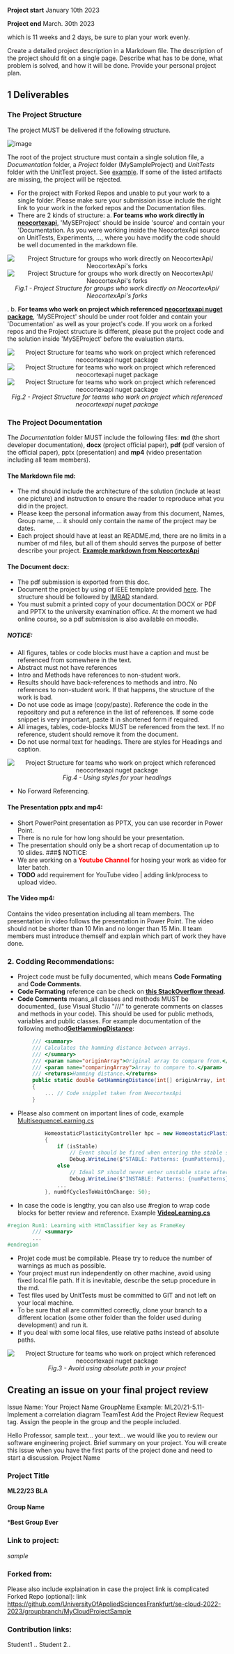 
**Project start** January 10th 2023

**Project end** March. 30th 2023

which is 11 weeks and 2 days, be sure to plan your work evenly.

Create a detailed project description in a Markdown file.
The description of the project should fit on a single page.
Describe what has to be done, what problem is solved, and how it will be done.
Provide your personal project plan.

## 1 Deliverables 

### The Project Structure
The project MUST be delivered if the following structure.

![image](https://user-images.githubusercontent.com/1756871/104189792-7644c280-541b-11eb-8ba2-468c9b301f65.png)

The root of the project structure must contain a single solution file, a *Documentation* folder, a *Project* folder (MySampleProject) and *UnitTests* folder with the UnitTest project.
See [example](https://github.com/UniversityOfAppliedSciencesFrankfurt/se-cloud-2022-2023/tree/master/Source/MySEProjectSample).
If some of the listed artifacts are missing, the project will be rejected.

- For the project with Forked Repos and unable to put your work to a single folder. Please make sure your submission issue include the right link to your work in the forked repos and the Documentation files.
- There are 2 kinds of structure:
a. **For teams who work directly in [neocortexapi](https://github.com/ddobric/neocortexapi)**, 'MySEProject' should be inside 'source' and contain your 'Documentation. As you were working inside the NeocortexApi source on UnitTests, Experiments, ..., where you have modify the code should be well documented in the markdown file.
<center>
<img
src="Assets/directOnNeocortexapi.png"
alt="Project Structure for groups who work directly on NeocortexApi/ NeocortexApi's forks"
>
<img
src="Assets/directOnNeocortexapi1.png"
alt="Project Structure for groups who work directly on NeocortexApi/ NeocortexApi's forks"
>
<figcaption><i>Fig.1 - Project Structure for groups who work directly on NeocortexApi/ NeocortexApi's forks</i></figcaption>
</center>

.
b. **For teams who work on project which referenced [neocortexapi nuget package](https://www.nuget.org/packages/NeoCortexApi/)**, 'MySEProject' should be under root folder and contain your 'Documentation' as well as your project's code.
If you work on a forked repos and the Project structure is different, please put the project code and the solution inside 'MySEProject' before the evaluation starts.
<center>
<img
src="Assets/nugetReferencedProject.png"
alt="Project Structure for teams who work on project which referenced neocortexapi nuget package"
>
<img
src="Assets/nugetReferencedProject1.png"
alt="Project Structure for teams who work on project which referenced neocortexapi nuget package"
>
<img
src="Assets/nugetReferencedProject2.png"
alt="Project Structure for teams who work on project which referenced neocortexapi nuget package"
>
<figcaption><i>Fig.2 - Project Structure for teams who work on project which referenced neocortexapi nuget package</i></figcaption>
</center>


### The Project Documentation
The *Documentation* folder MUST include the following files: **md** (the short developer documentation), **docx** (project official paper), **pdf** (pdf version of the official paper), pptx (presentation) and **mp4** (video presentation including all team members).
 
#### The Markdown file md:
- The md should include the architecture of the solution (include at least one picture) and instruction to ensure the reader to reproduce what you did in the project.
- Please keep the personal information away from this document, Names, Group name, ... it should only contain the name of the project may be dates.
- Each project should have at least an README.md, there are no limits in a number of md files, but all of them should serves the purpose of better describe your project. [**Example markdown from NeocortexApi**](https://github.com/ddobric/neocortexapi#readme)
#### The Document docx:
- The pdf submission is exported from this doc.
- Document the project by using of IEEE template provided [here](https://github.com/UniversityOfAppliedSciencesFrankfurt/se-cloud-2022-2023/blob/master/Generallnformation/Report%20Template%20A4%20Masters%20course%20IT.docx).
The structure should be followed by [IMRAD](https://en.wikipedia.org/wiki/IMRAD) standard.
- You must submit a printed copy of your documentation DOCX or PDF and PPTX to the university examination office. At the moment we had online course, so a pdf submission is also available on moodle.
##### NOTICE:
- All figures, tables or code blocks must have a caption and must be referenced from somewhere in the text.
- Abstract must not have references
- Intro and Methods have references to non-student work.
- Results should have back-references to methods and intro. No references to non-student work. If that happens, the structure of the work is bad.
- Do not use code as image (copy/paste). Reference the code in the repository and put a reference in the list of references. If some code snippet is very important, paste it in shortened form if required.
- All images, tables, code-blocks MUST be referenced from the text. If no reference, student should remove it from the document.
- Do not use normal text for headings. There are styles for Headings and caption.
<center>
<img
src="Assets/Headings.png"
alt="Project Structure for teams who work on project which referenced neocortexapi nuget package"
>
<figcaption><i>Fig.4 - Using styles for your headings</i></figcaption>
</center>

- No Forward Referencing.
#### The Presentation pptx and mp4:
- Short PowerPoint presentation as PPTX, you can use recorder in Power Point.
- There is no rule for how long should be your presentation.
- The presentation should only be a short recap of documentation up to 10 slides.
###$ NOTICE:
- We are working on a **<span style="color:red">Youtube Channel</span>**
for hosing your work as video for later batch.
- **TODO** add requirement for YouTube video | adding link/process to upload video.
 
 #### The Video mp4:
 Contains the video presentation including all team members. The presentation in video follows the presentation in Power Point.
 The video should not be shorter than 10 Min and no longer than 15 Min. ll team members must introduce themself and explain which part of work they have done.
 
 
 
### 2. Codding Recommendations:
- Project code must be fully documented, which means **Code Formating** and **Code Comments**.
- **Code Formating** reference can be check on **[this StackOverflow thread](https://stackoverflow.com/questions/29973357/how-do-you-format-code-in-visual-studio-code-vscode)**.
- **Code Comments** means_all classes and methods MUST be documented_ (use Visual Studio "///" to generate comments on classes and methods in your code). This should be used for public methods, variables and public classes.
For example documentation of the following method[**GetHammingDistance**](https://github.com/ddobric/neocortexapi/blob/0348ffb99739ddf8c8c3a875f8162a18073938ca/source/NeoCortexApi/Utility/MathHelpers.cs#L11-L16):
~~~csharp
        /// <summary>
        /// Calculates the hamming distance between arrays.
        /// </summary>
        /// <param name="originArray">Original array to compare from.</param>
        /// <param name="comparingArray">Array to compare to.</param>
        /// <returns>Hamming distance.</returns>
        public static double GetHammingDistance(int[] originArray, int[] comparingArray, bool countNoneZerosOnly = false)
        {
            ... // Code snipplet taken from NeocortexApi
        }
~~~

- Please also comment on important lines of code, example [MultisequenceLearning.cs](https://github.com/ddobric/neocortexapi/blob/0348ffb99739ddf8c8c3a875f8162a18073938ca/source/Samples/NeoCortexApiSample/MultisequenceLearning.cs#L99-L113)
~~~csharp
            HomeostaticPlasticityController hpc = new HomeostaticPlasticityController(mem, numUniqueInputs * 150, (isStable, numPatterns, actColAvg, seenInputs) =>
            {
                if (isStable)
                    // Event should be fired when entering the stable state.
                    Debug.WriteLine($"STABLE: Patterns: {numPatterns}, Inputs: {seenInputs}, iteration: {seenInputs / numPatterns}");
                else
                    // Ideal SP should never enter unstable state after stable state.
                    Debug.WriteLine($"INSTABLE: Patterns: {numPatterns}, Inputs: {seenInputs}, iteration: {seenInputs / numPatterns}");
                ...
            }, numOfCyclesToWaitOnChange: 50);
~~~
- In case the code is lengthy, you can also use #region to wrap code blocks for better review and reference. Example [**VideoLearning.cs**](https://github.com/ddobric/neocortexapi-videolearning/blob/c22936064d882cb48565e3f32ae8ba83ceb4031d/HTMVideoLearning/VideoLearning.cs#L18-L435)
~~~csharp
#region Run1: Learning with HtmClassifier key as FrameKey
        /// <summary>
        ...
#endregion
~~~
- Projet code must be compilable. Please try to reduce the number of warnings as much as possible.
- Your project must run independently on other machine, avoid using fixed local file path. If it is inevitable, describe the setup procedure in the md.
- Test files used by UnitTests must be committed to GIT and not left on your local machine.
- To be sure that all are committed correctly, clone your branch to a different location (some other folder than the folder used during development) and run it.
- If you deal with some local files, use relative paths instead of absolute paths.

<center>
<img
src="Assets/badPath.png"
alt="Project Structure for teams who work on project which referenced neocortexapi nuget package"
>
<figcaption><i>Fig.3 - Avoid using absolute path in your project</i></figcaption>
</center>


## Creating an issue on your final project review

Issue Name: Your Project Name GroupName
Example: ML20/21-5.11-Implement a correlation diagram TeamTest
Add the Project Review Request tag.
Assign the people in the group and the people included.

Hello Professor,
sample text... your text...
we would like you to review our software engineering project. Brief summary on your project.
You will create this issue when you have the first parts of the project done and need to start a discussion.
Project Name

### Project Title
**ML22/23 BLA**

#### Group Name
***Best Group Ever**

### Link to project: 
*sample*

### Forked from:
Please also include explaination in case the project link is complicated
Forked Repo (optional): link
https://github.com/UniversityOfAppliedSciencesFrankfurt/se-cloud-2022-2023/groupbranch/MyCloudProjectSample

### Contribution links:

Student1 ..
Student 2..
